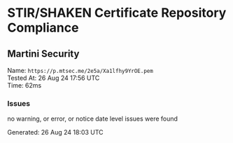 # STIR/SHAKEN Certificate Repository Compliance

## Martini Security

Name: `https://p.mtsec.me/2e5a/Xa1lfhy9YrOE.pem`\
Tested At: 26 Aug 24 17:56 UTC\
Time: 62ms

### Issues

no warning, or error, or notice date level issues were found

Generated: 26 Aug 24 18:03 UTC
